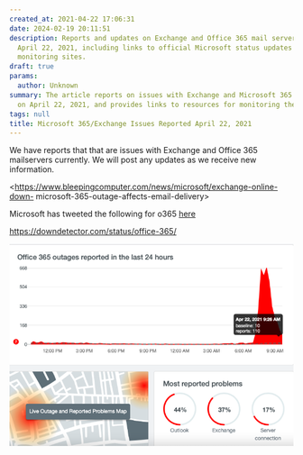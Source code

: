 ```yaml
---
created_at: 2021-04-22 17:06:31
date: 2024-02-19 20:11:51
description: Reports and updates on Exchange and Office 365 mail server outages on
  April 22, 2021, including links to official Microsoft status updates and outage
  monitoring sites.
draft: true
params:
  author: Unknown
summary: The article reports on issues with Exchange and Microsoft 365 mail servers
  on April 22, 2021, and provides links to resources for monitoring the outage status.
tags: null
title: Microsoft 365/Exchange Issues Reported April 22, 2021
---
```



We have reports that that are issues with Exchange and Office 365 mailservers
currently. We will post any updates as we receive new information.

<https://www.bleepingcomputer.com/news/microsoft/exchange-online-down-
microsoft-365-outage-affects-email-delivery>

Microsoft has tweeted the following for o365
[here](https://twitter.com/MSFT365Status?ref_src=twsrc%5Egoogle%7Ctwcamp%5Eserp%7Ctwgr%5Eauthor)

https://downdetector.com/status/office-365/

![mceclip0.png](1500011592742.png)

